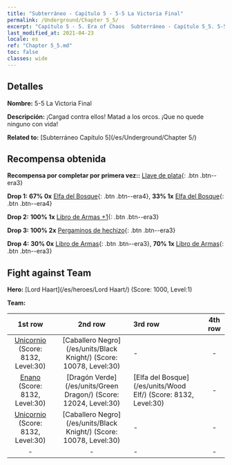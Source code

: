 ```yaml
---
title: "Subterráneo - Capítulo 5 - 5-5 La Victoria Final"
permalink: /Underground/Chapter 5_5/
excerpt: "Capítulo 5 - 5. Era of Chaos  Subterráneo - Capítulo 5_5. 5-5 La Victoria Final"
last_modified_at: 2021-04-23
locale: es
ref: "Chapter 5_5.md"
toc: false
classes: wide
---
```


## Detalles

 **Nombre:** 5-5 La Victoria Final

 **Descripción:** ¡Cargad contra ellos! Matad a los orcos. ¡Que no quede ninguno con vida!

 **Related to:** [Subterráneo Capítulo 5](/es/Underground/Chapter 5/)

## Recompensa obtenida

 **Recompensa por completar por primera vez::** [Llave de plata](/ItemsES/con_693/){: .btn .btn--era3}

 **Drop 1:** **67% 0x** [Elfa del Bosque](/ItemsES/unt_201/){: .btn .btn--era4}, **33% 1x** [Elfa del Bosque](/ItemsES/unt_201/){: .btn .btn--era4}

 **Drop 2:** **100% 1x** [Libro de Armas +1](/ItemsES/mat_25/){: .btn .btn--era3}

 **Drop 3:** **100% 2x** [Pergaminos de hechizo](/ItemsES/con_694/){: .btn .btn--era3}

 **Drop 4:** **30% 0x** [Libro de Armas](/ItemsES/mat_18/){: .btn .btn--era3}, **70% 1x** [Libro de Armas](/ItemsES/mat_18/){: .btn .btn--era3}


## Fight against Team
 **Hero:** [Lord Haart](/es/heroes/Lord Haart/) (Score: 1000, Level:1)

 **Team:**


  | 1st row | 2nd row | 3rd row | 4th row |
  |:----:|:----:|:----|:----:|
  | [Unicornio](/es/units/Unicorn/) (Score: 8132, Level:30)  | [Caballero Negro](/es/units/Black Knight/) (Score: 10078, Level:30)  | - | - |
  | [Enano](/es/units/Dwarf/) (Score: 8132, Level:30)  | [Dragón Verde](/es/units/Green Dragon/) (Score: 12024, Level:30)  | [Elfa del Bosque](/es/units/Wood Elf/) (Score: 8132, Level:30)  | - |
  | [Unicornio](/es/units/Unicorn/) (Score: 8132, Level:30)  | [Caballero Negro](/es/units/Black Knight/) (Score: 10078, Level:30)  | - | - |
  | - | - | - | - |


